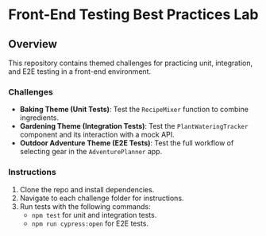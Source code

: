 
# Front-End Testing Best Practices Lab

## Overview
This repository contains themed challenges for practicing unit, integration, and E2E testing in a front-end environment.

### Challenges
- **Baking Theme (Unit Tests)**: Test the `RecipeMixer` function to combine ingredients.
- **Gardening Theme (Integration Tests)**: Test the `PlantWateringTracker` component and its interaction with a mock API.
- **Outdoor Adventure Theme (E2E Tests)**: Test the full workflow of selecting gear in the `AdventurePlanner` app.

### Instructions
1. Clone the repo and install dependencies.
2. Navigate to each challenge folder for instructions.
3. Run tests with the following commands:
   - `npm test` for unit and integration tests.
   - `npm run cypress:open` for E2E tests.
